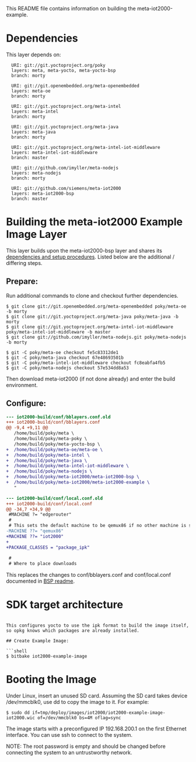 This README file contains information on building the meta-iot2000-example.

Dependencies
============

This layer depends on:

```
  URI: git://git.yoctoproject.org/poky
  layers: meta, meta-yocto, meta-yocto-bsp
  branch: morty

  URI: git://git.openembedded.org/meta-openembedded
  layers: meta-oe
  branch: morty

  URI: git://git.yoctoproject.org/meta-intel
  layers: meta-intel
  branch: morty

  URI: git://git.yoctoproject.org/meta-java
  layers: meta-java
  branch: morty

  URI: git://git.yoctoproject.org/meta-intel-iot-middleware
  layers: meta-intel-iot-middleware
  branch: master

  URI: git://github.com/imyller/meta-nodejs
  layers: meta-nodejs
  branch: morty

  URI: git://github.com/siemens/meta-iot2000
  layers: meta-iot2000-bsp
  branch: master
```


Building the meta-iot2000 Example Image Layer
=============================================

This layer builds upon the meta-iot2000-bsp layer and shares its [dependencies
and setup procedures](../meta-iot2000-bsp/README.md). Listed below are the
additional / differing steps.

## Prepare:

Run additional commands to clone and checkout further dependencies.

```shell
$ git clone git://git.openembedded.org/meta-openembedded poky/meta-oe -b morty
$ git clone git://git.yoctoproject.org/meta-java poky/meta-java -b morty
$ git clone git://git.yoctoproject.org/meta-intel-iot-middleware poky/meta-intel-iot-middleware -b master
$ git clone git://github.com/imyller/meta-nodejs.git poky/meta-nodejs -b morty
```

```shell
$ git -C poky/meta-oe checkout fe5c83312de1
$ git -C poky/meta-java checkout 67e48693501b
$ git -C poky/meta-intel-iot-middleware checkout fc8eabfa4fb5
$ git -C poky/meta-nodejs checkout 57e534dd8a53
```

Then download meta-iot2000 (if not done already) and enter the build
environment.

## Configure:

```diff
--- iot2000-build/conf/bblayers.conf.old
+++ iot2000-build/conf/bblayers.conf
@@ -9,4 +9,11 @@
   /home/build/poky/meta \
   /home/build/poky/meta-poky \
   /home/build/poky/meta-yocto-bsp \
+  /home/build/poky/meta-oe/meta-oe \
+  /home/build/poky/meta-intel \
+  /home/build/poky/meta-java \
+  /home/build/poky/meta-intel-iot-middleware \
+  /home/build/poky/meta-nodejs \
+  /home/build/poky/meta-iot2000/meta-iot2000-bsp \
+  /home/build/poky/meta-iot2000/meta-iot2000-example \
   "
```

```diff
--- iot2000-build/conf/local.conf.old
+++ iot2000-build/conf/local.conf
@@ -34,7 +34,9 @@
 #MACHINE ?= "edgerouter"
 #
 # This sets the default machine to be qemux86 if no other machine is selected:
-MACHINE ??= "qemux86"
+MACHINE ??= "iot2000"
+
+PACKAGE_CLASSES = "package_ipk"
 
 #
 # Where to place downloads
```

This replaces the changes to conf/bblayers.conf and conf/local.conf documented
in [BSP readme](../meta-iot2000-bsp/README.md).

#
# SDK target architecture
```

This configures yocto to use the ipk format to build the image itself, so opkg knows which packages are already installed.

## Create Example Image:

```shell
$ bitbake iot2000-example-image

```


Booting the Image
=================

Under Linux, insert an unused SD card. Assuming the SD card takes device
/dev/mmcblk0, use dd to copy the image to it. For example:

```shell
$ sudo dd if=tmp/deploy/images/iot2000/iot2000-example-image-iot2000.wic of=/dev/mmcblk0 bs=4M oflag=sync
```

The image starts with a preconfigured IP 192.168.200.1 on the first Ethernet
interface. You can use ssh to connect to the system.

NOTE: The root password is empty and should be changed before connecting the
system to an untrustworthy network.
